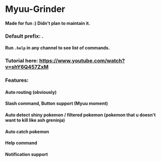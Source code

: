 # Myuu-Grinder
#### Made for fun :) Didn't plan to maintain it.
### Default prefix: .
#### Run `.help` in any channel to see list of commands.
### Tutorial here: https://www.youtube.com/watch?v=shY6Q457ZxM
### Features:
#### Auto routing (obviously)
#### Slash command, Button support (Myuu moment)
#### Auto detect shiny pokemon / filtered pokemon (pokemon that u doesn't want to kill like ash greninja)
#### Auto catch pokemon
#### Help command
#### Notification support

